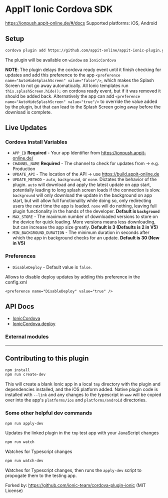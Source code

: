 AppIT Ionic Cordova SDK 
======

https://ionpush.appit-online.de/#/docs
Supported platforms: iOS, Android

## Setup

```bash
cordova plugin add https://github.com/appit-online/appit-ionic-plugin.git --save --variable APP_ID="REPLACE_WITH_APP_IDENTIFIER" --variable CHANNEL_NAME="Production" --variable UPDATE_METHOD="background" --variable UPDATE_API="https://build.appit-online.de" --variable WARN_DEBUG="false"
```

The plugin will be available on `window` as `IonicCordova`

**NOTE**: The plugin delays the cordova ready event until it finish checking for updates and add this preference to the app `<preference name="AutoHideSplashScreen" value="false"/>`, which makes the Splash Screen to not go away automatically. All Ionic templates run `this.splashScreen.hide();` on cordova ready event, but if it was removed it should be added back. Alternatively the app can add `<preference name="AutoHideSplashScreen" value="true"/>` to override the value added by the plugin, but that can lead to the Splash Screen going away before the download is complete.

## Live Updates

### Cordova Install Variables

* `APP_ID` **Required** - Your app Identifier from https://ionpush.appit-online.de/
* `CHANNEL_NAME` **Required** - The channel to check for updates from -> e.g. Production
* `UPDATE_API` - The location of the API -> use https://build.appit-online.de
* `UPDATE_METHOD` - `auto`, `background`, or `none`.  Dictates the behavior of the plugin.  `auto` will download and apply the latest update on app start, potentially leading to long splash screen loads if the connection is slow.  `background` will only download the update in the background on app start, but will allow full functionality while doing so, only redirecting users the _next_ time the app is loaded.  `none` will do nothing, leaving full plugin functionality in the hands of the developer.  **Default is `background`**
* `MAX_STORE` - The maximum number of downloaded versions to store on the device for quick loading.  More versions means less downloading, but can increase the app size greatly.  **Default is 3 (Defaults is 2 in V5)**
* `MIN_BACKGROUND_DURATION` - The minimum duration in seconds after which the app in background checks for an update. **Default is 30 (New in V5)**

### Preferences

* `DisableDeploy` - Default value is `false`.

Allows to disable deploy updates by adding this preference in the config.xml

```
<preference name="DisableDeploy" value="true" />
```

## API Docs

* [IonicCordova](docs/interfaces/ipluginbaseapi.md)
* [IonicCordova.deploy](docs/interfaces/ideploypluginapi.md)

### External modules


---


## Contributing to this plugin

```bash
npm install
npm run create-dev
```

This will create a blank Ionic app in a local `tmp` directory with the plugin and dependencies installed, and the iOS platform added.  Native plugin code is installed with `--link` and any changes to the typescript in `www` will be copied over into the app's `platforms/ios` and `platforms/android` directories.

### Some other helpful dev commands

```bash
npm run apply-dev
```

Updates the linked plugin in the `tmp` test app with your JavaScript changes

```bash
npm run watch
```

Watches for Typescript changes

```bash
npm run watch-dev
```

Watches for Typescript changes, then runs the `apply-dev` script to propogate them to the testing app.

Forked by: https://github.com/ionic-team/cordova-plugin-ionic (MIT License)
